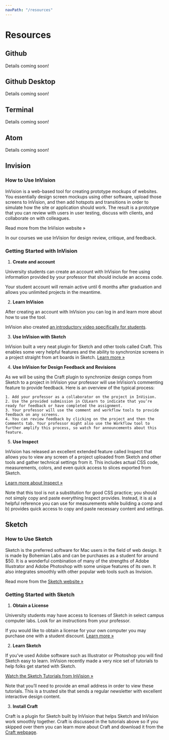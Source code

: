 ```yaml
---
navPath: "/resources"
---
```


# Resources

## Github

Details coming soon!

## Github Desktop

Details coming soon!

## Terminal

Details coming soon!

## Atom

Details coming soon!

## Invision

### How to Use InVision

InVision is a web-based tool for creating prototype mockups of websites. You essentially design screen mockups using other software, upload those screens to InVision, and then add hotspots and transitions in order to simulate how the site or application should work. The result is a prototype that you can review with users in user testing, discuss with clients, and collaborate on with colleagues.

Read more from the InVision website »

In our courses we use InVision for design review, critique, and feedback.

### Getting Started with InVision

1. **Create and account**

  University students can create an account with InVision for free using information provided by your professor that should include an access code.

  Your student account will remain active until 6 months after graduation and allows you unlimited projects in the meantime.

2. **Learn InVision**

  After creating an account with InVision you can log in and learn more about how to use the tool.

  InVision also created [an introductory video specifically for students](https://invisionapp.wistia.com/medias/5daefdvykt).

3. **Use InVision with Sketch**

  InVision built a very neat plugin for Sketch and other tools called Craft. This enables some very helpful features and the ability to synchronize screens in a project straight from art boards in Sketch. [Learn more »](https://www.invisionapp.com/craft)

4. **Use InVision for Design Feedback and Revisions**

  As we will be using the Craft plugin to synchronize design comps from Sketch to a project in InVision your professor will use InVision’s commenting feature to provide feedback. Here is an overview of the typical process:

    1. Add your professor as a collaborator on the project in InVision.
    2. Use the provided submission in CULearn to indicate that you’re ready for feedback or have completed the assignment.
    3. Your professor will use the comment and workflow tools to provide feedback on any screens.
    4. You can review feedback by clicking on the project and then the Comments tab. Your professor might also use the Workflow tool to further amplify this process, so watch for announcements about this feature.

5. **Use Inspect**

  InVision has released an excellent extended feature called Inspect that allows you to view any screen of a project uploaded from Sketch and other tools and gather technical settings from it. This includes actual CSS code, measurements, colors, and even quick access to slices exported from Sketch.

  [Learn more about Inspect »](https://support.invisionapp.com/hc/en-us/articles/207950906-Introduction-to-Inspect)

  Note that this tool is not a substitution for good CSS practice; you should not simply copy and paste everything Inspect provides. Instead, it is a) a helpful reference you can use for measurements while building a comp and b) provides quick access to copy and paste necessary content and settings.

## Sketch

### How to Use Sketch

Sketch is the preferred software for Mac users in the field of web design. It is made by Bohemian Labs and can be purchases as a student for around $50. It is a wonderful combination of many of the strengths of Adobe Illustrator and Adobe Photoshop with some unique features of its own. It also integrates smoothly with other popular web tools such as Invision.

Read more from the [Sketch website »](https://sketchapp.com/)

### Getting Started with Sketch

1. **Obtain a License**

  University students may have access to licenses of Sketch in select campus computer labs. Look for an instructions from your professor.

  If you would like to obtain a license for your own computer you may purchase one with a student discount. [Learn more »](https://www.sketch.com/store/edu/)

2. **Learn Sketch**

  If you’ve used Adobe software such as Illustrator or Photoshop you will find Sketch easy to learn. InVision recently made a very nice set of tutorials to help folks get started with Sketch.

  [Watch the Sketch Tutorials from InVision »](http://switchtosketchapp.com/)

  Note that you’ll need to provide an email address in order to view these tutorials. This is a trusted site that sends a regular newsletter with excellent interactive design content.

3. **Install Craft**

  Craft is a plugin for Sketch built by InVision that helps Sketch and InVision work smoothly together. Craft is discussed in the tutorials above so if you skipped over them you can learn more about Craft and download it from the [Craft webpage](https://www.invisionapp.com/craft).
